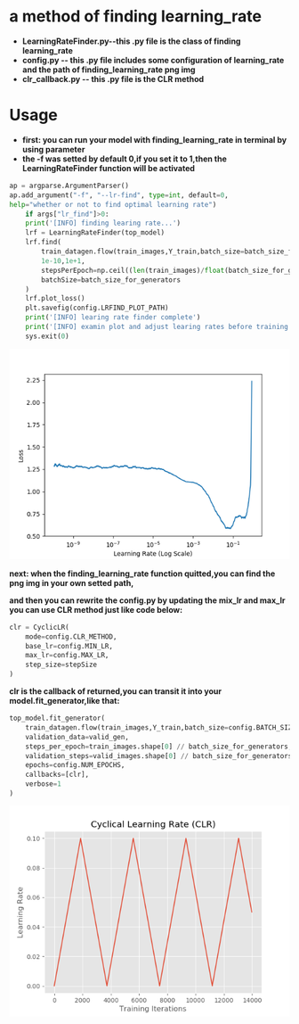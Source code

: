 # a method of finding learning_rate 
- **LearningRateFinder.py--this .py file is the class of finding learning_rate**
- **config.py -- this .py file includes some configuration of learning_rate and the path of finding_learning_rate png img**
- **clr_callback.py -- this .py file is the CLR method**


# Usage
- **first: you can run your model with finding_learning_rate in terminal by using parameter**
- **the -f was setted by default 0,if you set it to 1,then the  LearningRateFinder function will be activated**


```python
ap = argparse.ArgumentParser()
ap.add_argument("-f", "--lr-find", type=int, default=0,
help="whether or not to find optimal learning rate")
    if args["lr_find"]>0:
    print('[INFO] finding learing rate...')
    lrf = LearningRateFinder(top_model)
    lrf.find(
        train_datagen.flow(train_images,Y_train,batch_size=batch_size_for_generators),
        1e-10,1e+1,
        stepsPerEpoch=np.ceil((len(train_images)/float(batch_size_for_generators))),
        batchSize=batch_size_for_generators
    )
    lrf.plot_loss()
    plt.savefig(config.LRFIND_PLOT_PATH)
    print('[INFO] learing rate finder complete')
    print('[INFO] examin plot and adjust learing rates before training')
    sys.exit(0)
```
![find_lr_png](lrfind_plot.png)

 **next: when the finding_learning_rate function quitted,you can find the png img in your own setted path,**
 
 **and then you can rewrite the config.py by updating the mix_lr and max_lr**
 **you can use CLR method just like code below:**
```python
clr = CyclicLR(
    mode=config.CLR_METHOD,
    base_lr=config.MIN_LR,
    max_lr=config.MAX_LR,
    step_size=stepSize
)
```
 **clr is the callback of returned,you can transit it into your model.fit_generator,like that:**
```python
top_model.fit_generator(
    train_datagen.flow(train_images,Y_train,batch_size=config.BATCH_SIZE),
    validation_data=valid_gen,
    steps_per_epoch=train_images.shape[0] // batch_size_for_generators,
    validation_steps=valid_images.shape[0] // batch_size_for_generators,
    epochs=config.NUM_EPOCHS,
    callbacks=[clr],
    verbose=1
)
```
![clr_plot](clr_plot.png)
